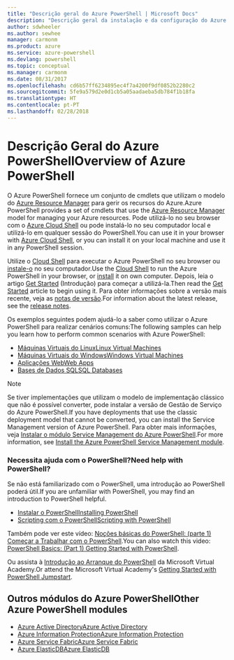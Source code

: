 ```yaml
---
title: "Descrição geral do Azure PowerShell | Microsoft Docs"
description: "Descrição geral da instalação e da configuração do Azure PowerShell."
author: sdwheeler
ms.author: sewhee
manager: carmonm
ms.product: azure
ms.service: azure-powershell
ms.devlang: powershell
ms.topic: conceptual
ms.manager: carmonm
ms.date: 08/31/2017
ms.openlocfilehash: cd6b57ff6234895ec4f7a4200f9df0852b2280c2
ms.sourcegitcommit: 5fe9a579d2e0d1cb5a05aadaeba5db784f1b18fa
ms.translationtype: HT
ms.contentlocale: pt-PT
ms.lasthandoff: 02/28/2018
---
```

# <a name="overview-of-azure-powershell"></a><span data-ttu-id="455fc-103">Descrição Geral do Azure PowerShell</span><span class="sxs-lookup"><span data-stu-id="455fc-103">Overview of Azure PowerShell</span></span>

<span data-ttu-id="455fc-104">O Azure PowerShell fornece um conjunto de cmdlets que utilizam o modelo do [Azure Resource Manager](/azure/azure-resource-manager/resource-group-overview) para gerir os recursos do Azure.</span><span class="sxs-lookup"><span data-stu-id="455fc-104">Azure PowerShell provides a set of cmdlets that use the [Azure Resource Manager](/azure/azure-resource-manager/resource-group-overview) model for managing your Azure resources.</span></span> <span data-ttu-id="455fc-105">Pode utilizá-lo no seu browser com o [Azure Cloud Shell](/azure/cloud-shell/overview) ou pode instalá-lo no seu computador local e utilizá-lo em qualquer sessão do PowerShell.</span><span class="sxs-lookup"><span data-stu-id="455fc-105">You can use it in your browser with [Azure Cloud Shell](/azure/cloud-shell/overview), or you can install it on your local machine and use it in any PowerShell session.</span></span>

<span data-ttu-id="455fc-106">Utilize o [Cloud Shell](/azure/cloud-shell/overview) para executar o Azure PowerShell no seu browser ou [instale-o](install-azurerm-ps.md) no seu computador.</span><span class="sxs-lookup"><span data-stu-id="455fc-106">Use the [Cloud Shell](/azure/cloud-shell/overview) to run the Azure PowerShell in your browser, or [install](install-azurerm-ps.md) it on own computer.</span></span> <span data-ttu-id="455fc-107">Depois, leia o artigo [Get Started](get-started-azureps.md) (Introdução) para começar a utilizá-la.</span><span class="sxs-lookup"><span data-stu-id="455fc-107">Then read the [Get Started](get-started-azureps.md) article to begin using it.</span></span> <span data-ttu-id="455fc-108">Para obter informações sobre a versão mais recente, veja as [notas de versão](release-notes-azureps.md).</span><span class="sxs-lookup"><span data-stu-id="455fc-108">For information about the latest release, see the [release notes](release-notes-azureps.md).</span></span>

<span data-ttu-id="455fc-109">Os exemplos seguintes podem ajudá-lo a saber como utilizar o Azure PowerShell para realizar cenários comuns:</span><span class="sxs-lookup"><span data-stu-id="455fc-109">The following samples can help you learn how to perform common scenarios with Azure PowerShell:</span></span>

* [<span data-ttu-id="455fc-110">Máquinas Virtuais do Linux</span><span class="sxs-lookup"><span data-stu-id="455fc-110">Linux Virtual Machines</span></span>](/azure/virtual-machines/virtual-machines-linux-powershell-samples?toc=/powershell/azure/toc.json)
* [<span data-ttu-id="455fc-111">Máquinas Virtuais do Windows</span><span class="sxs-lookup"><span data-stu-id="455fc-111">Windows Virtual Machines</span></span>](/azure/virtual-machines/virtual-machines-windows-powershell-samples?toc=/powershell/azure/toc.json)
* [<span data-ttu-id="455fc-112">Aplicações Web</span><span class="sxs-lookup"><span data-stu-id="455fc-112">Web Apps</span></span>](/azure/app-service-web/app-service-powershell-samples?toc=/powershell/azure/toc.json)
* [<span data-ttu-id="455fc-113">Bases de Dados SQL</span><span class="sxs-lookup"><span data-stu-id="455fc-113">SQL Databases</span></span>](/azure/sql-database/sql-database-powershell-samples?toc=/powershell/azure/toc.json)

> [!NOTE]
> <span data-ttu-id="455fc-114">Se tiver implementações que utilizam o modelo de implementação clássico que não é possível converter, pode instalar a versão de Gestão de Serviço do Azure PowerShell.</span><span class="sxs-lookup"><span data-stu-id="455fc-114">If you have deployments that use the classic deployment model that cannot be converted, you can install the Service Management version of Azure PowerShell.</span></span> <span data-ttu-id="455fc-115">Para obter mais informações, veja [Instalar o módulo Service Management do Azure PowerShell](/powershell/azure/servicemanagement/install-azure-ps).</span><span class="sxs-lookup"><span data-stu-id="455fc-115">For more information, see [Install the Azure PowerShell Service Management module](/powershell/azure/servicemanagement/install-azure-ps).</span></span>


### <a name="need-help-with-powershell"></a><span data-ttu-id="455fc-116">Necessita ajuda com o PowerShell?</span><span class="sxs-lookup"><span data-stu-id="455fc-116">Need help with PowerShell?</span></span>

<span data-ttu-id="455fc-117">Se não está familiarizado com o PowerShell, uma introdução ao PowerShell poderá útil.</span><span class="sxs-lookup"><span data-stu-id="455fc-117">If you are unfamiliar with PowerShell, you may find an introduction to PowerShell helpful.</span></span>

* [<span data-ttu-id="455fc-118">Instalar o PowerShell</span><span class="sxs-lookup"><span data-stu-id="455fc-118">Installing PowerShell</span></span>](/powershell/scripting/installing-windows-powershell)
* [<span data-ttu-id="455fc-119">Scripting com o PowerShell</span><span class="sxs-lookup"><span data-stu-id="455fc-119">Scripting with PowerShell</span></span>](/powershell/scripting/scripting-with-windows-powershell)

<span data-ttu-id="455fc-120">Também pode ver este vídeo: [Noções básicas do PowerShell: (parte 1) Começar a Trabalhar com o PowerShell](https://channel9.msdn.com/Blogs/Taste-of-Premier/PowerShellBasicsPart1).</span><span class="sxs-lookup"><span data-stu-id="455fc-120">You can also watch this video: [PowerShell Basics: (Part 1) Getting Started with PowerShell](https://channel9.msdn.com/Blogs/Taste-of-Premier/PowerShellBasicsPart1).</span></span>

<span data-ttu-id="455fc-121">Ou assista à [Introdução ao Arranque do PowerShell](https://mva.microsoft.com/liveevents/powershell-jumpstart) da Microsoft Virtual Academy.</span><span class="sxs-lookup"><span data-stu-id="455fc-121">Or attend the Microsoft Virtual Academy's [Getting Started with PowerShell Jumpstart](https://mva.microsoft.com/liveevents/powershell-jumpstart).</span></span>

## <a name="other-azure-powershell-modules"></a><span data-ttu-id="455fc-122">Outros módulos do Azure PowerShell</span><span class="sxs-lookup"><span data-stu-id="455fc-122">Other Azure PowerShell modules</span></span>

* [<span data-ttu-id="455fc-123">Azure Active Directory</span><span class="sxs-lookup"><span data-stu-id="455fc-123">Azure Active Directory</span></span>](/powershell/azure/active-directory/)
* [<span data-ttu-id="455fc-124">Azure Information Protection</span><span class="sxs-lookup"><span data-stu-id="455fc-124">Azure Information Protection</span></span>](/powershell/azure/aip/)
* [<span data-ttu-id="455fc-125">Azure Service Fabric</span><span class="sxs-lookup"><span data-stu-id="455fc-125">Azure Service Fabric</span></span>](/powershell/azure/service-fabric/)
* [<span data-ttu-id="455fc-126">Azure ElasticDB</span><span class="sxs-lookup"><span data-stu-id="455fc-126">Azure ElasticDB</span></span>](/powershell/azure/elasticdbjobs/)
